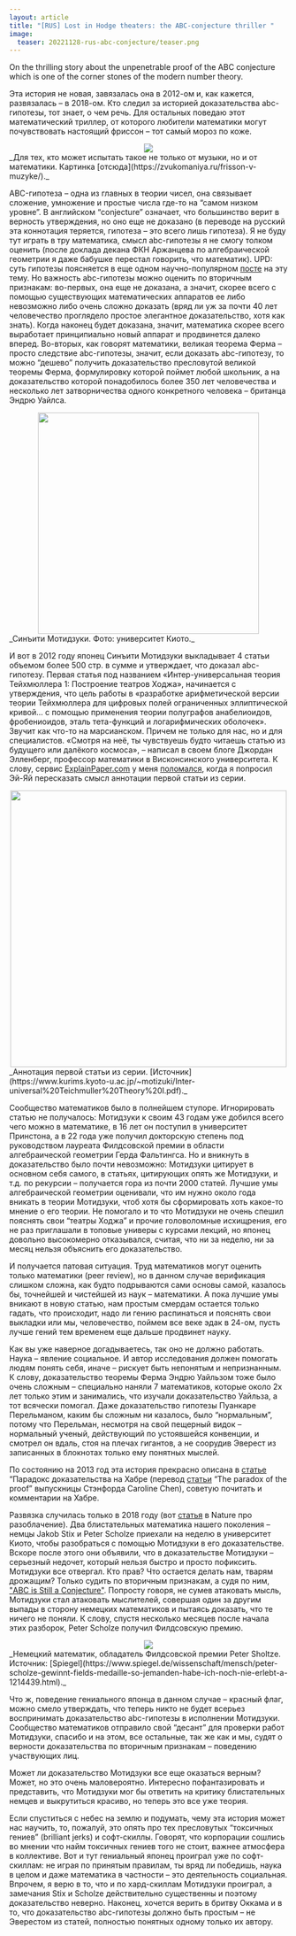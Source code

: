 ```yaml
---
layout: article
title: "[RUS] Lost in Hodge theaters: the ABC-conjecture thriller "
image:
  teaser: 20221128-rus-abc-conjecture/teaser.png
---
```


On the thrilling story about the unpenetrable proof of the ABC conjecture which is one of the corner stones of the modern number theory. 

Эта история не новая, завязалась она в 2012-ом и, как кажется, развязалась – в 2018-ом. Кто следил за историей доказательства abc-гипотезы, тот знает, о чем речь. Для остальных поведаю этот математический триллер, от которого любители математики могут почувствовать настоящий фриссон – тот самый мороз по коже. 

<div style="text-align:center"><img src="/images/20221128-rus-abc-conjecture/frisson.jpg"/></div>
_Для тех, кто может испытать такое не только от музыки, но и от математики. Картинка [отсюда](https://zvukomaniya.ru/frisson-v-muzyke/)._

ABC-гипотеза – одна из главных в теории чисел, она связывает сложение, умножение и простые числа где-то на “самом низком уровне”. В английском “conjecture” означает, что большинство верит в верность утверждения, но оно еще не доказано (в переводе на русский эта коннотация теряется, гипотеза – это всего лишь гипотеза). Я не буду тут играть в тру математика, смысл abc-гипотезы я не смогу толком оценить (после доклада декана ФКН Аржанцева по алгебраической геометрии я даже бабушке перестал говорить, что математик). UPD: суть гипотезы поясняется в еще одном научно-популярном [посте](https://www.quantamagazine.org/titans-of-mathematics-clash-over-epic-proof-of-abc-conjecture-20180920/) на эту тему. Но важность abc-гипотезы можно оценить по вторичным признакам: во-первых, она еще не доказана, а значит, скорее всего с помощью существующих математических аппаратов ее либо невозможно либо очень сложно доказать (вряд ли уж за почти 40 лет человечество проглядело простое элегантное доказательство, хотя как знать). Когда наконец будет доказана, значит, математика скорее всего выработает принципиально новый аппарат и продвинется далеко вперед. Во-вторых, как говорят математики, великая теорема Ферма – просто следствие abc-гипотезы, значит, если доказать abc-гипотезу, то можно “дешево” получить доказательство пресловутой великой теоремы Ферма, формулировку которой поймет любой школьник, а на доказательство которой понадобилось более 350 лет человечества и несколько лет затворничества одного конкретного человека – британца Эндрю Уайлса. 

<div style="text-align:center"><img src="/images/20221128-rus-abc-conjecture/mochizuki.png" width=400px /></div>
_Синъити Мотидзуки. Фото: университет Киото._


И вот в 2012 году японец Синъити Мотидзуки выкладывает 4 статьи объемом более 500 стр. в сумме и утверждает, что доказал abc-гипотезу. Первая статья под названием «Интер-универсальная теория Тейхмюллера 1: Построение театров Ходжа», начинается с утверждения, что цель работы в «разработке арифметической версии теории Тейхмюллера для цифровых полей ограниченных эллиптической кривой… с помощью применения теории полуграфов анабелиоидов, фробениоидов, эталь тета-функций и логарифмических оболочек». Звучит как что-то на марсианском. Причем не только для нас, но и для специалистов. «Смотря на неё, ты чувствуешь будто читаешь статью из будущего или далёкого космоса», – написал в своем блоге Джордан Элленберг, профессор математики в Висконсинского университета. К слову, сервис [ExplainPaper.com](https://www.explainpaper.com/) у меня [поломался](https://www.linkedin.com/posts/kashnitskiy_explainpapercom-might-indeed-change-the-activity-6996034480503193600-mSmr?utm_source=share&utm_medium=member_desktop), когда я попросил Эй-Яй пересказать смысл аннотации первой статьи из серии.

<div style="text-align:center"><img src="/images/20221128-rus-abc-conjecture/abstract_1st_paper.png" width=500px /></div>
_Аннотация первой статьи из серии. [Источник](https://www.kurims.kyoto-u.ac.jp/~motizuki/Inter-universal%20Teichmuller%20Theory%20I.pdf)._

Сообщество математиков было в полнейшем ступоре. Игнорировать статью не получалось: Мотидзуки к своим 43 годам уже добился всего чего можно в математике, в 16 лет он поступил в университет Принстона, а в 22 года уже получил докторскую степень под руководством лауреата Филдсовской премии в области алгебраической геометрии Герда Фальтингса. Но и вникнуть в доказательство было почти невозможно: Мотидзуки цитирует в основном себя самого, в статьях, цитирующих опять же Мотидзуки, и т.д. по рекурсии – получается гора из почти 2000 статей. Лучшие умы алгебраической геометрии оценивали, что им нужно около года вникать в теории Мотидзуки, чтоб хотя бы сформировать хоть какое-то мнение о его теории. Не помогало и то что Мотидзуки не очень спешил пояснять свои “театры Ходжа” и прочие головоломные исхищрения, его не раз приглашали в топовые универы с курсами лекций, но японец довольно высокомерно отказывался, считая, что ни за неделю, ни за месяц нельзя объяснить его доказательство. 

И получается патовая ситуация. Труд математиков могут оценить только математики (peer review), но в данном случае верификация слишком сложна, как будто подрываются сами основы самой, казалось бы, точнейшей и чистейшей из наук – математики. А пока лучшие умы вникают в новую статью, нам простым смердам остается только гадать, что происходит, надо ли гению распинаться и пояснять свои выкладки или мы, человечество, поймем все веке эдак в 24-ом, пусть лучше гений тем временем еще дальше продвинет науку.

Как вы уже наверное догадываетесь, так оно не должно работать. Наука – явление социальное. И автор исследования должен помогать людям понять себя, иначе – рискует быть непонятым и непризнанным. К слову, доказательство теоремы Ферма Эндрю Уайльзом тоже было очень сложным – специально наняли 7 математиков, которые около 2х лет только этим и занимались, что изучали доказательство Уайльза, а тот всячески помогал. Даже доказательство гипотезы Пуанкаре Перельманом, каким бы сложным ни казалось, было “нормальным”, потому что Перельман, несмотря на свой пещерный видок – нормальный ученый, действующий по устоявшейся конвенции, и смотрел он вдаль, стоя на плечах гигантов, а не соорудив Эверест из записанных в блокнотах только ему понятных мыслей. 

По состоянию на 2013 год эта история прекрасно описана в [статье](https://habr.com/ru/post/183374) “Парадокс доказательства  на Хабре (перевод [статьи](http://projectwordsworth.com/the-paradox-of-the-proof) “The paradox of the proof”  выпускницы Стэнфорда Caroline Chen), советую почитать и комментарии на Хабре. 

Развязка случилась только в 2018 году (вот [статья](https://www.nature.com/articles/d41586-020-00998-2) в Nature про разоблачение). Два блистательных математика нашего поколения – немцы Jakob Stix и Peter Scholze приехали на неделю в университет Киото, чтобы разобраться с помощью Мотидзуки в его доказательстве. Вскоре после этого они объявили, что в доказательстве Мотидзуки – серьезный недочет, который нельзя быстро и просто пофиксить. Мотидзуки все отвергал. Кто прав? Что остается делать нам, тварям дрожащим? Только судить по вторичным признакам, а судя по ним, ["ABC is Still a Conjecture"](https://www.math.columbia.edu/~woit/wordpress/?p=12220). Попросту говоря, не сумев атаковать мысль, Мотидзуки стал атаковать мыслителей, совершая один за другим выпады в сторону немецких математиков и пытаясь доказать, что те ничего не поняли. К слову, спустя несколько месяцев после начала этих разборок, Peter Scholze получил Филдсовскую премию. 

<div style="text-align:center"><img src="/images/20221128-rus-abc-conjecture/sholtze.jpeg"/></div>
_Немецкий математик, обладатель Филдсовской премии Peter Sholtze. Источник: [Spiegel](https://www.spiegel.de/wissenschaft/mensch/peter-scholze-gewinnt-fields-medaille-so-jemanden-habe-ich-noch-nie-erlebt-a-1214439.html)._

Что ж, поведение гениального японца в данном случае – красный флаг, можно смело утверждать, что теперь никто не будет всерьез воспринимать доказательство abc-гипотезы в исполнении Мотидзуки. Сообщество математиков отправило свой “десант” для проверки работ Мотидзуки, спасибо и на этом, все остальные, так же как и мы, судят о верности доказательства по вторичным признакам – поведению участвующих лиц. 

Может ли доказательство Мотидзуки все еще оказаться верным? Может, но это очень маловероятно. Интересно пофантазировать и представить, что Мотидзуки мог бы ответить на критику блистательных немцев и выкрутиться красиво, но теперь это все уже теория.

Если спуститься с небес на землю и подумать, чему эта история может нас научить, то, пожалуй, это опять про тех пресловутых “токсичных гениев” (brilliant jerks) и софт-скиллы. Говорят, что корпорации сошлись во мнении что найм токсичных гениев того не стоит, важнее атмосфера в коллективе. Вот и тут гениальный японец проиграл уже по софт-скиллам: не играя по принятым правилам, ты вряд ли победишь, наука в целом и даже математика в частности – это деятельность социальная. Впрочем, я верю в то, что и по хард-скиллам Мотидзуки проиграл, а замечания Stix и Scholze действительно существенны и поэтому доказательство неверно. Наконец, хочется верить в бритву Оккама и в то, что доказательство abc-гипотезы должно быть простым – не Эверестом из статей, полностью понятных одному только их автору.




